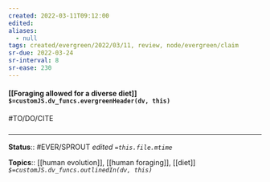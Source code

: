 ```yaml
---
created: 2022-03-11T09:12:00 
edited: 
aliases:
  - null
tags: created/evergreen/2022/03/11, review, node/evergreen/claim
sr-due: 2022-03-24
sr-interval: 8
sr-ease: 230
---
```


#### [[Foraging allowed for a diverse diet]] `$=customJS.dv_funcs.evergreenHeader(dv, this)`

#TO/DO/CITE 

### <hr class="footnote"/>

**Status**:: #EVER/SPROUT
*edited `=this.file.mtime`*

**Topics**:: [[human evolution]], [[human foraging]], [[diet]]
*`$=customJS.dv_funcs.outlinedIn(dv, this)`*
